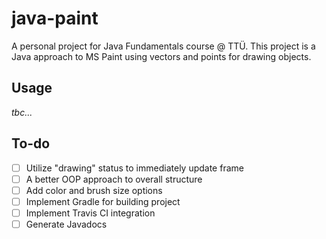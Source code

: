 # java-paint

A personal project for Java Fundamentals course @ TTÜ.
This project is a Java approach to MS Paint using vectors and points for drawing objects.

## Usage

_tbc..._

## To-do

- [ ] Utilize "drawing" status to immediately update frame
- [ ] A better OOP approach to overall structure
- [ ] Add color and brush size options
- [ ] Implement Gradle for building project
- [ ] Implement Travis CI integration
- [ ] Generate Javadocs
